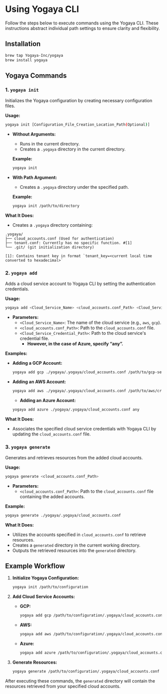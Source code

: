 
# Using Yogaya CLI

Follow the steps below to execute commands using the Yogaya CLI. These instructions abstract individual path settings to ensure clarity and flexibility.

## Installation

```bash
brew tap Yogaya-Inc/yogaya
brew install yogaya
```

## Yogaya Commands

### 1. `yogaya init`

Initializes the Yogaya configuration by creating necessary configuration files.

**Usage:**

```bash
yogaya init [Configuration_File_Creation_Location_Path(Optional)]
```

- **Without Arguments:**
  - Runs in the current directory.
  - Creates a `.yogaya` directory in the current directory.

  **Example:**

  ```bash
  yogaya init
  ```

- **With Path Argument:**
  - Creates a `.yogaya` directory under the specified path.

  **Example:**

  ```bash
  yogaya init /path/to/directory
  ```

**What It Does:**

- Creates a `.yogaya` directory containing:

```tree
.yogaya/
├── cloud_accounts.conf (Used for authentication)
├── tenant.conf: Currently has no specific function. #[1]
└── .git/ (git initialization directory)

[1]: Contains tenant key in format `tenant_key=<current local time converted to hexadecimal>`
```

### 2. `yogaya add`

Adds a cloud service account to Yogaya CLI by setting the authentication credentials.

**Usage:**

```bash
yogaya add <Cloud_Service_Name> <cloud_accounts.conf_Path> <Cloud_Service_Credential_Path>
```

- **Parameters:**
  - `<Cloud_Service_Name>`: The name of the cloud service (e.g., `aws`, `gcp`).
  - `<cloud_accounts.conf_Path>`: Path to the `cloud_accounts.conf` file.
  - `<Cloud_Service_Credential_Path>`: Path to the cloud service's credential file.
    - **However, in the case of Azure, specify “any”.**

**Examples:**

- **Adding a GCP Account:**

  ```bash
  yogaya add gcp ./yogaya/.yogaya/cloud_accounts.conf /path/to/gcp-service-account.json
  ```

- **Adding an AWS Account:**

  ```bash
  yogaya add aws ./yogaya/.yogaya/cloud_accounts.conf /path/to/aws/credentials
  ```

  - **Adding an Azure Account:**

  ```bash
  yogaya add azure ./yogaya/.yogaya/cloud_accounts.conf any
  ```

**What It Does:**

- Associates the specified cloud service credentials with Yogaya CLI by updating the `cloud_accounts.conf` file.

### 3. `yogaya generate`

Generates and retrieves resources from the added cloud accounts.

**Usage:**

```bash
yogaya generate <cloud_accounts.conf_Path>
```

- **Parameters:**
  - `<cloud_accounts.conf_Path>`: Path to the `cloud_accounts.conf` file containing the added accounts.

**Example:**

```bash
yogaya generate ./yogaya/.yogaya/cloud_accounts.conf
```

**What It Does:**

- Utilizes the accounts specified in `cloud_accounts.conf` to retrieve resources.
- Creates a `generated` directory in the current working directory.
- Outputs the retrieved resources into the `generated` directory.

## Example Workflow

1. **Initialize Yogaya Configuration:**

   ```bash
   yogaya init /path/to/configuration
   ```

2. **Add Cloud Service Accounts:**
   - **GCP:**

     ```bash
     yogaya add gcp /path/to/configuration/.yogaya/cloud_accounts.conf /path/to/gcp-service-account.json
     ```

   - **AWS:**

     ```bash
     yogaya add aws /path/to/configuration/.yogaya/cloud_accounts.conf /path/to/aws/credentials
     ```

   - **Azure:**

     ```bash
     yogaya add azure /path/to/configuration/.yogaya/cloud_accounts.conf any
     ```

3. **Generate Resources:**

   ```bash
   yogaya generate /path/to/configuration/.yogaya/cloud_accounts.conf
   ```

After executing these commands, the `generated` directory will contain the resources retrieved from your specified cloud accounts.
